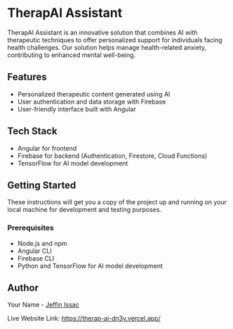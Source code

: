 # TherapAI Assistant

TherapAI Assistant is an innovative solution that combines AI with therapeutic techniques to offer personalized support for individuals facing health challenges. Our solution helps manage health-related anxiety, contributing to enhanced mental well-being.

## Features

- Personalized therapeutic content generated using AI
- User authentication and data storage with Firebase
- User-friendly interface built with Angular

## Tech Stack

- Angular for frontend
- Firebase for backend (Authentication, Firestore, Cloud Functions)
- TensorFlow for AI model development

## Getting Started

These instructions will get you a copy of the project up and running on your local machine for development and testing purposes.

### Prerequisites

- Node.js and npm
- Angular CLI
- Firebase CLI
- Python and TensorFlow for AI model development

## Author

Your Name - [Jeffin Issac](https://github.com/Jeffin03)

Live Website Link: https://therap-ai-dn3y.vercel.app/
